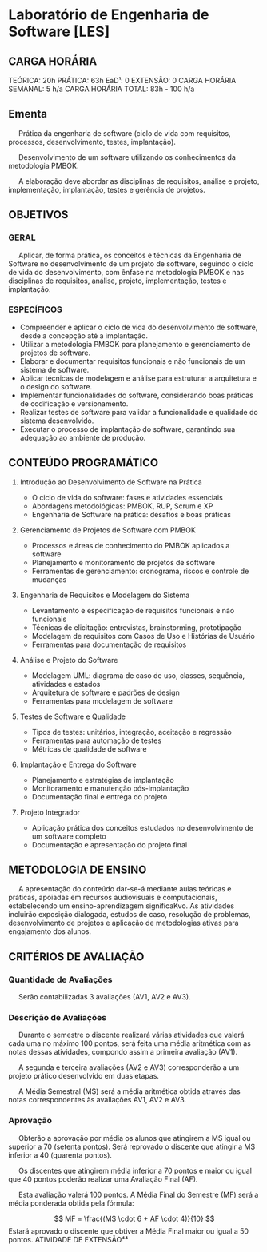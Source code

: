 # Laboratório de Engenharia de Software [LES]

## CARGA HORÁRIA
TEÓRICA: 20h PRÁTICA: 63h EaD¹: 0 EXTENSÃO: 0
CARGA HORÁRIA SEMANAL: 5 h/a
CARGA HORÁRIA TOTAL: 83h - 100 h/a

## Ementa

$\quad$ Prática da engenharia de software (ciclo de vida com requisitos, processos, desenvolvimento, testes, implantação).

$\quad$ Desenvolvimento de um software utilizando os conhecimentos da metodologia PMBOK.

$\quad$ A elaboração deve abordar as disciplinas de requisitos, análise e projeto, implementação, implantação, testes e gerência de projetos.

## OBJETIVOS

### GERAL

$\quad$ Aplicar, de forma prática, os conceitos e técnicas da Engenharia de Software no desenvolvimento de um projeto de software, seguindo o ciclo de vida do desenvolvimento, com ênfase na metodologia PMBOK e nas disciplinas de requisitos, análise, projeto, implementação, testes e implantação.

### ESPECÍFICOS

* Compreender e aplicar o ciclo de vida do desenvolvimento de software, desde a concepção até a implantação.
* Utilizar a metodologia PMBOK para planejamento e gerenciamento de projetos de software.
* Elaborar e documentar requisitos funcionais e não funcionais de um sistema de software.
* Aplicar técnicas de modelagem e análise para estruturar a arquitetura e o design do software.
* Implementar funcionalidades do software, considerando boas práticas de codificação e versionamento.
* Realizar testes de software para validar a funcionalidade e qualidade do sistema desenvolvido.
* Executar o processo de implantação do software, garantindo sua adequação ao ambiente de produção.

## CONTEÚDO PROGRAMÁTICO
1. Introdução ao Desenvolvimento de Software na Prática

   * O ciclo de vida do software: fases e atividades essenciais
   * Abordagens metodológicas: PMBOK, RUP, Scrum e XP
   * Engenharia de Software na prática: desafios e boas práticas
  
2. Gerenciamento de Projetos de Software com PMBOK
   * Processos e áreas de conhecimento do PMBOK aplicados a software
   * Planejamento e monitoramento de projetos de software
   * Ferramentas de gerenciamento: cronograma, riscos e controle de mudanças

3. Engenharia de Requisitos e Modelagem do Sistema
   * Levantamento e especificação de requisitos funcionais e não funcionais
   * Técnicas de elicitação: entrevistas, brainstorming, prototipação
   * Modelagem de requisitos com Casos de Uso e Histórias de Usuário
   * Ferramentas para documentação de requisitos

4. Análise e Projeto do Software
   * Modelagem UML: diagrama de caso de uso, classes, sequência, atividades e estados
   * Arquitetura de software e padrões de design
   * Ferramentas para modelagem de software

5. Testes de Software e Qualidade
   * Tipos de testes: unitários, integração, aceitação e regressão
   * Ferramentas para automação de testes
   * Métricas de qualidade de software

6. Implantação e Entrega do Software
   * Planejamento e estratégias de implantação
   * Monitoramento e manutenção pós-implantação
   * Documentação final e entrega do projeto

7. Projeto Integrador
   * Aplicação prática dos conceitos estudados no desenvolvimento de um software completo
   * Documentação e apresentação do projeto final

## METODOLOGIA DE ENSINO

$\quad$ A apresentação do conteúdo dar-se-á mediante aulas teóricas e práticas, apoiadas em recursos audiovisuais e computacionais, estabelecendo um ensino-aprendizagem significaKvo. As atividades incluirão exposição dialogada, estudos de caso, resolução de problemas, desenvolvimento de projetos e aplicação de metodologias ativas para engajamento dos alunos.

## CRITÉRIOS DE AVALIAÇÃO

### Quantidade de Avaliações

$\quad$ Serão contabilizadas 3 avaliações (AV1, AV2 e AV3).

### Descrição de Avaliações

$\quad$ Durante o semestre o discente realizará várias atividades que valerá cada uma no máximo 100 pontos, será feita uma média aritmética com as notas dessas atividades, compondo assim a primeira avaliação (AV1).

$\quad$ A segunda e terceira avaliações (AV2 e AV3) corresponderão a um projeto prático desenvolvido em duas etapas.

$\quad$ A Média Semestral (MS) será a média aritmética obtida através das notas correspondentes às avaliações AV1, AV2 e AV3. 

### Aprovação

$\quad$ Obterão a aprovação por média os alunos que atingirem a MS igual ou superior a 70 (setenta pontos). Será reprovado o discente que atingir a MS inferior a 40 (quarenta pontos).

$\quad$ Os discentes que atingirem média inferior a 70 pontos e maior ou igual que 40 pontos poderão realizar uma Avaliação Final (AF).

$\quad$ Esta avaliação valerá 100 pontos. A Média Final do Semestre (MF) será a média ponderada obtida pela fórmula:

$$
MF = \frac{(MS \cdot 6 + AF \cdot 4)}{10}
$$
Estará aprovado o discente que obtiver a Média Final maior ou igual a 50 pontos.
ATIVIDADE DE EXTENSÃO⁴⁴
